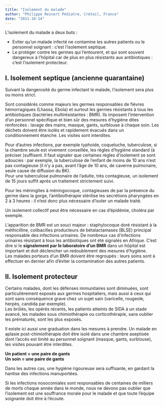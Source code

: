 ```yaml
---
title: "Isolement du malade"
author: "Philippe Reinert Pédiatre, Créteil, France"
date: "2011-10-14"
---
```


L’isolement du malade a deux buts :

*   Eviter qu’un malade infecté ne contamine les autres patients ou le personnel soignant : c’est l’isolement septique.
*   Le protéger contre les germes qui l’entourent, et qui sont souvent dangereux à l’hôpital car de plus en plus résistants aux antibiotiques : c’est l’isolement protecteur.
## I. Isolement septique (ancienne quarantaine)

Suivant la dangerosité du germe infectant le malade, l’isolement sera plus ou moins strict.

Sont considérés comme majeurs les germes responsables de fièvres hémorragiques (Lhassa, Ebola) et surtout les germes résistants à tous les antibiotiques (bactéries multirésistantes : BMR). Ils imposent l’intervention d’un personnel spécifique et bien sûr des mesures d’hygiène dites renforcées : lavage des mains, masque, gants, surblouse à chaque soin. Les déchets doivent être isolés et rapidement évacués dans un conditionnement étanche. Les visites sont interdites.

Pour d’autres infections, par exemple typhoide, coqueluche, tuberculose, si la chambre seule est vivement conseillée, les règles d’hygiène standard (à préciser )suffisent. Il faut signaler que certaines règles d’isolement se sont adoucies : par exemple, la tuberculose de l’enfant de moins de 10 ans n’est pas contagieuse (il n’y a pas, avant l’âge de 10 ans, de caverne pulmonaire, seule cause de diffusion du BK).  
Pour une tuberculose pulmonaire de l’adulte, très contagieuse, un isolement de 15 jours suffit après un traitement strictement suivi.

Pour les méningites à méningocoque, contagieuses de par la présence du germe dans la gorge, l’antibiothérapie stérilise les secrétions pharyngées en 2 à 3 heures : il n’est donc plus nécessaire d’isoler un malade traité.

Un isolement collectif peut être nécessaire en cas d’épidémie, choléra par exemple.

L’apparition de BMR est un souci majeur : staphylocoque doré résistant à la méthicilline, colibacilles producteurs de bétalactamases (BLSE) principal responsable des infections urinaires. De nombreux cas d’infections urinaires résistant à tous les antibiotiques ont été signalés en Afrique. C’est dire si le **signalement par le laboratoire d’un BMR** dans un hôpital est important et doit déclencher un redoublement des mesures d’hygiène.  
Les malades porteurs d’un BMR doivent être regroupés : leurs soins sont à effectuer en dernier afin d’éviter la contamination des autres patients.

## II. Isolement protecteur

Certains malades, dont les défenses immunitaires sont diminuées, sont particulièrement exposés aux germes hospitaliers, mais aussi à ceux qui sont sans conséquence grave chez un sujet sain (varicelle, rougeole, herpès, candida par exemple).  
Les brûlés, les opérés récents, les patients atteints de SIDA à un stade avancé, les malades sous chimiothérapie ou corticothérapie, sans oublier les prématurés, sont les plus exposés.

Il existe ici aussi une graduation dans les mesures à prendre. Un malade en aplasie post-chimiothérapie doit être isolé dans une chambre aseptisée dont l’accès est limité au personnel soignant (masque, gants, surblouse), les visites pouvant être interdites.

**Un patient = une paire de gants  
Un soin = une paire de gants**

Dans les autres cas, une hygiène rigoureuse sera suffisante, en gardant la hantise des infections manuportées.

Si les infections nosocomiales sont responsables de centaines de milliers  de morts chaque année dans le monde, nous ne devons pas oublier que l’isolement est une souffrance morale pour le malade et que toute l’équipe soignante doit être à l’écoute.